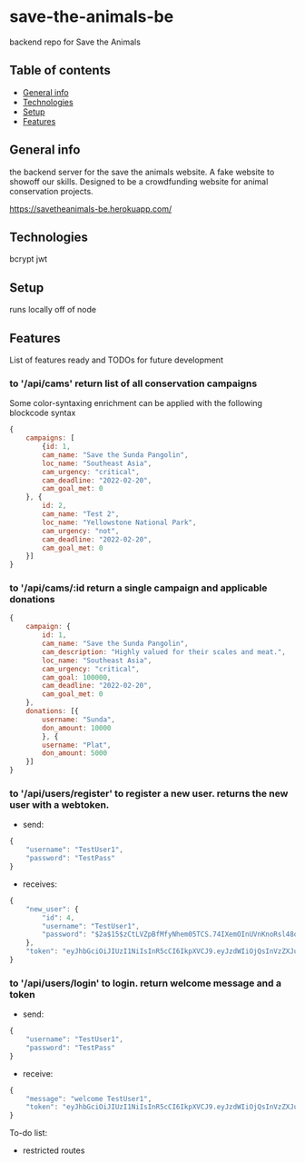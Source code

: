 # save-the-animals-be
backend repo for Save the Animals

## Table of contents
* [General info](#general-info)
* [Technologies](#technologies)
* [Setup](#setup)
* [Features](#features)

## General info
the backend server for the save the animals website. A fake website to showoff our skills. Designed to be a crowdfunding website for animal conservation projects.

https://savetheanimals-be.herokuapp.com/

## Technologies
bcrypt
jwt

## Setup
runs locally off of node

## Features
List of features ready and TODOs for future development

### <GET> to '/api/cams' return list of all conservation campaigns


Some color-syntaxing enrichment can be applied with the following blockcode syntax

```javascript
{
	campaigns: [
		{id: 1,
		cam_name: "Save the Sunda Pangolin",
		loc_name: "Southeast Asia",
		cam_urgency: "critical",
		cam_deadline: "2022-02-20",
		cam_goal_met: 0
	}, {
		id: 2,
		cam_name: "Test 2",
		loc_name: "Yellowstone National Park",
		cam_urgency: "not",
		cam_deadline: "2022-02-20",
		cam_goal_met: 0
	}]
}
```


### <GET> to '/api/cams/:id return a single campaign and applicable donations

```javascript
{
	campaign: {
		id: 1,
		cam_name: "Save the Sunda Pangolin",
		cam_description: "Highly valued for their scales and meat.",
		loc_name: "Southeast Asia",
		cam_urgency: "critical",
		cam_goal: 100000,
		cam_deadline: "2022-02-20",
		cam_goal_met: 0
	},
	donations: [{
		username: "Sunda",
		don_amount: 10000
		}, {
		username: "Plat",
		don_amount: 5000
	}]
}
```

### <POST> to '/api/users/register' to register a new user. returns the new user with a webtoken.

- send: 
```javascript
{
	"username": "TestUser1",
	"password": "TestPass"
}
```
- receives:
```javascript
{
    "new_user": {
        "id": 4,
        "username": "TestUser1",
        "password": "$2a$15$zCtLVZpBfMfyNhem05TCS.74IXemOInUVnKnoRsl48ovKFWQvP.n2"
    },
    "token": "eyJhbGciOiJIUzI1NiIsInR5cCI6IkpXVCJ9.eyJzdWIiOjQsInVzZXJuYW1lIjoiVGVzdFVzZXIxIiwiaWF0IjoxNTY5Mjg5NDQxLCJleHAiOjE1NjkzMTgyNDF9.hK-7z8OnKQjI9SblfbGzu-H7O08L6JEbxr94mOlv4DI"
}
```
### <POST> to '/api/users/login' to login. return welcome message and a token

- send:
```javascript
{
	"username": "TestUser1",
	"password": "TestPass"
}
```
- receive:
```javascript
{
    "message": "welcome TestUser1",
    "token": "eyJhbGciOiJIUzI1NiIsInR5cCI6IkpXVCJ9.eyJzdWIiOjQsInVzZXJuYW1lIjoiVGVzdFVzZXIxIiwiaWF0IjoxNTY5Mjg5NzEyLCJleHAiOjE1NjkzMTg1MTJ9.5sZqeMC0c4XKZss8V3599KvRIa8bmswoqb8yK8skiNU"
}
```

To-do list:
* restricted routes
